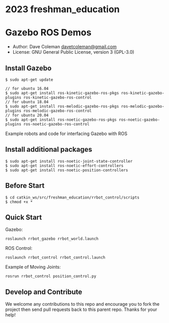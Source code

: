# 2023 freshman_education

# Gazebo ROS Demos

* Author: Dave Coleman <davetcoleman@gmail.com>
* License: GNU General Public License, version 3 (GPL-3.0)

## Install Gazebo
    $ sudo apt-get update
    
    // for ubuntu 16.04
    $ sudo apt-get install ros-kinetic-gazebo-ros-pkgs ros-kinetic-gazebo-plugins ros-kinetic-gazebo-ros-control
    // for ubuntu 18.04
    $ sudo apt-get install ros-melodic-gazebo-ros-pkgs ros-melodic-gazebo-plugins ros-melodic-gazebo-ros-control
    // for ubuntu 20.04
    $ sudo apt-get install ros-noetic-gazebo-ros-pkgs ros-noetic-gazebo-plugins ros-noetic-gazebo-ros-control

Example robots and code for interfacing Gazebo with ROS

## Install additional packages
    $ sudo apt-get install ros-noetic-joint-state-controller
    $ sudo apt-get install ros-noetic-effort-controllers
    $ sudo apt-get install ros-noetic-position-controllers

## Before Start

    $ cd catkin_ws/src/freshman_education/rrbot_control/scripts
    $ chmod +x *

## Quick Start

Gazebo:

    roslaunch rrbot_gazebo rrbot_world.launch

ROS Control:

    roslaunch rrbot_control rrbot_control.launch

Example of Moving Joints:

    rosrun rrbot_control position_control.py

## Develop and Contribute

We welcome any contributions to this repo and encourage you to fork the project then send pull requests back to this parent repo. Thanks for your help!

